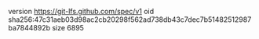 version https://git-lfs.github.com/spec/v1
oid sha256:47c31aeb03d98ac2cb20298f562ad738db43c7dec7b51482512987ba7844892b
size 6895
